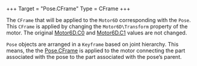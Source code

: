 +++
Target = "Pose.CFrame"
Type = CFrame
+++

The `CFrame` that will be applied to the `Motor6D` corresponding with the `Pose`. This `CFrame` is applied by changing the `Motor6D\Transform` property of the motor. The original [Motor6D.C0](https://developer.roblox.com/search#stq=C0) and [Motor6D.C1](https://developer.roblox.com/search#stq=C1) values are not changed.`Pose` objects are arranged in a `Keyframe` based on joint hierarchy. This means, the the [Pose.CFrame](https://developer.roblox.com/api-reference/property/Pose/CFrame) is applied to the motor connecting the part associated with the pose to the part associated with the pose’s parent.